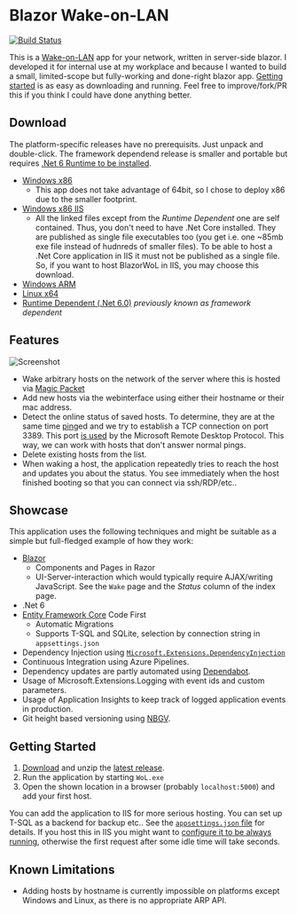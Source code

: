 # Blazor Wake-on-LAN

[![Build Status](https://dev.azure.com/georg-jung/BlazorWoL/_apis/build/status/georg-jung.BlazorWoL?branchName=master)](https://dev.azure.com/georg-jung/BlazorWoL/_build/latest?definitionId=1&branchName=master)

This is a [Wake-on-LAN](https://en.wikipedia.org/wiki/Wake-on-LAN) app for your network, written in server-side blazor. I developed it for internal use at my workplace and because I wanted to build a small, limited-scope but fully-working and done-right blazor app. [Getting started](#getting-started) is as easy as downloading and running. Feel free to improve/fork/PR this if you think I could have done anything better.

## Download

The platform-specific releases have no prerequisits. Just unpack and double-click. The framework dependend release is smaller and portable but requires [.Net 6 Runtime to be installed](https://dotnet.microsoft.com/download/dotnet-core).

* [Windows x86](https://github.com/georg-jung/BlazorWoL/releases/latest/download/win-x86.zip)
  * This app does not take advantage of 64bit, so I chose to deploy x86 due to the smaller footprint.
* [Windows x86 IIS](https://github.com/georg-jung/BlazorWoL/releases/latest/download/win-x86-iis.zip)
  * All the linked files except from the *Runtime Dependent* one are self contained. Thus, you don't need to have .Net Core installed. They are published as single file executables too (you get i.e. one ~85mb exe file instead of hudnreds of smaller files). To be able to host a .Net Core application in IIS it must not be published as a single file. So, if you want to host BlazorWoL in IIS, you may choose this download.
* [Windows ARM](https://github.com/georg-jung/BlazorWoL/releases/latest/download/win-arm.zip)
* [Linux x64](https://github.com/georg-jung/BlazorWoL/releases/latest/download/linux-x64.zip)
* [Runtime Dependent (.Net 6.0)](https://github.com/georg-jung/BlazorWoL/releases/latest/download/fdd.zip) *previously known as framework dependent*

## Features

![Screenshot](screenshot-01-index.png)

* Wake arbitrary hosts on the network of the server where this is hosted via [Magic Packet](https://superuser.com/a/1066637)
* Add new hosts via the webinterface using either their hostname or their mac address.
* Detect the online status of saved hosts. To determine, they are at the same time [ping](https://en.wikipedia.org/wiki/Ping_(networking_utility))ed and we try to establish a TCP connection on port 3389. This port [is used](https://serverfault.com/a/12006) by the Microsoft Remote Desktop Protocol. This way, we can work with hosts that don't answer normal pings.
* Delete existing hosts from the list.
* When waking a host, the application repeatedly tries to reach the host and updates you about the status. You see immediately when the host finished booting so that you can connect via ssh/RDP/etc..

## Showcase

This application uses the following techniques and might be suitable as a simple but full-fledged example of how they work:

* [Blazor](https://dotnet.microsoft.com/apps/aspnet/web-apps/blazor)
  * Components and Pages in Razor
  * UI-Server-interaction which would typically require AJAX/writing JavaScript. See the `Wake` page and the *Status* column of the index page.
* .Net 6
* [Entity Framework Core](https://docs.microsoft.com/en-us/ef/core/) Code First
  * Automatic Migrations
  * Supports T-SQL and SQLite, selection by connection string in `appsettings.json`
* Dependency Injection using [`Microsoft.Extensions.DependencyInjection`](https://www.nuget.org/packages/Microsoft.Extensions.DependencyInjection/)
* Continuous Integration using Azure Pipelines.
* Dependency updates are partly automated using [Dependabot](https://dependabot.com/).
* Usage of Microsoft.Extensions.Logging with event ids and custom parameters.
* Usage of Application Insights to keep track of logged application events in production.
* Git height based versioning using [NBGV](https://github.com/dotnet/nerdbank.gitversioning).

## Getting Started

1. [Download](#download) and unzip the [latest release](https://github.com/georg-jung/BlazorWoL/releases/latest/).
2. Run the application by starting `WoL.exe`
3. Open the shown location in a browser (probably `localhost:5000`) and add your first host.

You can add the application to IIS for more serious hosting. You can set up T-SQL as a backend for backup etc.. See the [`appsettings.json` file](WoL/appsettings.json) for details. If you host this in IIS you might want to [configure it to be always running](https://serverfault.com/a/823531), otherwise the first request after some idle time will take seconds.

## Known Limitations

* Adding hosts by hostname is currently impossible on platforms except Windows and Linux, as there is no appropriate ARP API.
